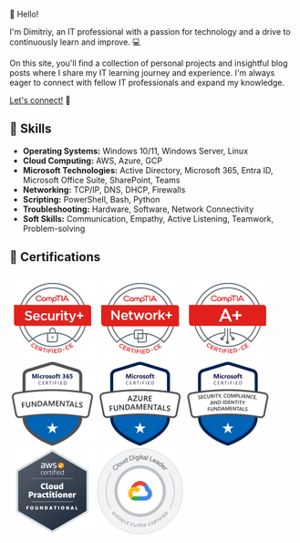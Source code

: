
👋 Hello! 

I'm Dimitriy, an IT professional with a passion for technology and a drive to continuously learn and improve. 💻

On this site, you'll find a collection of personal projects and insightful blog posts where I share my IT learning journey and experience. I'm always eager to connect with fellow IT professionals and expand my knowledge. 

<a href="https://linkedin.com/dleontev" target="_blank" rel="noopener noreferrer">Let's connect!</a> 🤝

## 🧰 Skills 

* **Operating Systems:** Windows 10/11, Windows Server, Linux
* **Cloud Computing:** AWS, Azure, GCP
* **Microsoft Technologies:** Active Directory, Microsoft 365, Entra ID, Microsoft Office Suite, SharePoint, Teams
* **Networking:** TCP/IP, DNS, DHCP, Firewalls
* **Scripting:** PowerShell, Bash, Python
* **Troubleshooting:** Hardware, Software, Network Connectivity
* **Soft Skills:** Communication, Empathy, Active Listening, Teamwork, Problem-solving

## 🏅 Certifications 

<div class="certs"> <a href="https://www.comptia.org/certifications/security+" target="_blank" rel="noopener noreferrer"><img src="/certs/comptia-security-ce-certification.png" alt="CompTIA Security+" width="150" /></a> <a href="https://www.comptia.org/certifications/network+" target="_blank" rel="noopener noreferrer"><img src="/certs/comptia-network-ce-certification.1.png" alt="CompTIA Network+" width="150" /></a> <a href="https://www.comptia.org/certifications/a" target="_blank" rel="noopener noreferrer"><img src="/certs/comptia-a-ce-certification.1.png" alt="CompTIA A+" width="150" /></a> </div>

<div class="certs"> <a href="https://learn.microsoft.com/en-us/certifications/exams/ms-900" target="_blank" rel="noopener noreferrer"><img src="/certs/ms900.png" alt="Microsoft 365 Fundamentals" width="150" /></a> <a href="https://learn.microsoft.com/en-us/certifications/exams/az-900" target="_blank" rel="noopener noreferrer"><img src="/certs/az900.png" alt="Microsoft Azure Fundamentals" width="150" /></a> <a href="https://learn.microsoft.com/en-us/certifications/exams/sc-900" target="_blank" rel="noopener noreferrer"><img src="/certs/sc900.png" alt="Microsoft Security, Compliance, and Identity Fundamentals" width="150" /></a> </div>

<div class="certs"> <a href="https://aws.amazon.com/certification/certified-cloud-practitioner/" target="_blank" rel="noopener noreferrer"><img src="/certs/aws-certified-cloud-practitioner.png" alt="AWS Certified Cloud Practitioner" width="150" /></a> <a href="https://cloud.google.com/certification/cloud-digital-leader" target="_blank" rel="noopener noreferrer"><img src="/certs/cloud-digital-leader-certification.png" alt="Google Cloud Digital Leader" width="150" /></a> </div>

<style>
  /* Basic responsive design for smaller screens */
  @media (max-width: 768px) { 
    div.certs { /* Target only divs with the class "certs" */
      display: flex;
      flex-wrap: wrap; /* Allow items to wrap onto multiple lines */
      justify-content: center; /* Center the items horizontally */
    }
    div.certs img { /* Target images within divs with the class "certs" */
      max-width: 48%; /* Make images take up almost half the screen width */
      margin: 5px; /* Add some space between images */
    }
  }
</style>